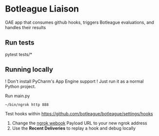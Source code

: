# Botleague Liaison

GAE app that consumes github hooks, triggers Botleague evaluations, 
and handles their results

## Run tests

pytest tests/*

## Running locally

! Don't install PyCharm's App Engine support ! Just run it as a normal Python project.

Run main.py

```
~/bin/ngrok http 888
```

Test hooks within https://github.com/botleague/botleague/settings/hooks


1. Change the [ngrok webook](https://github.com/botleague/botleague/settings/hooks/101461445) Payload URL to your new ngrok address
2. Use the **Recent Deliveries** to replay a hook and debug locally